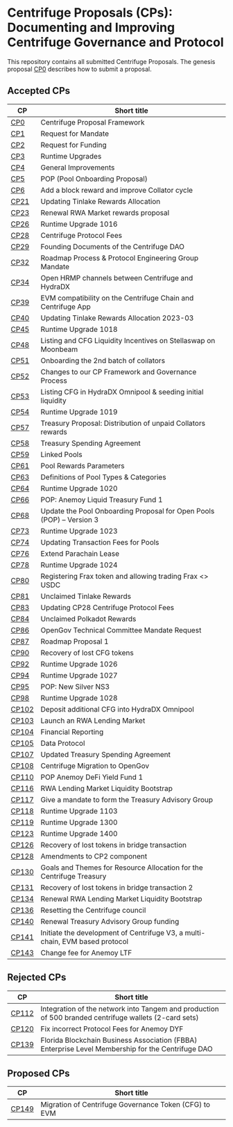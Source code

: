 # Centrifuge Proposals (CPs): Documenting and Improving Centrifuge Governance and Protocol
This repository contains all submitted Centrifuge Proposals. The genesis proposal [CP0](cps/CP0/CP0.md) describes how to submit a proposal.


## Accepted CPs

|CP | Short title |
|---|-------------|
| [CP0](./cps/CP0/CP0.md) | Centrifuge Proposal Framework |
| [CP1](./cps/CP1/CP1.md) | Request for Mandate |
| [CP2](./cps/CP2/CP2.md) | Request for Funding |
| [CP3](./cps/CP3/CP3.md) | Runtime Upgrades |
| [CP4](./cps/CP4/CP4.md) | General Improvements |
| [CP5](./cps/CP5/CP5.md) | POP (Pool Onboarding Proposal)
| [CP6](./cps/CP6.md) | Add a block reward and improve Collator cycle |
| [CP21](./cps/CP21.md) | Updating Tinlake Rewards Allocation |
| [CP23](./cps/CP23.md) | Renewal RWA Market rewards proposal |
| [CP26](./cps/CP26.md) | Runtime Upgrade 1016 |
| [CP28](./cps/CP28.md) | Centrifuge Protocol Fees |
| [CP29](./cps/CP29/CP29.md) | Founding Documents of the Centrifuge DAO |
| [CP32](./cps/CP32.md) | Roadmap Process & Protocol Engineering Group Mandate |
| [CP34](./cps/CP34.md) | Open HRMP channels between Centrifuge and HydraDX |
| [CP39](./cps/CP39.md) | EVM compatibility on the Centrifuge Chain and Centrifuge App |
| [CP40](./cps/CP40.md) | Updating Tinlake Rewards Allocation 2023-03 |
| [CP45](./cps/CP45.md) | Runtime Upgrade 1018 |
| [CP48](./cps/CP48.md) | Listing and CFG Liquidity Incentives on Stellaswap on Moonbeam  |
| [CP51](./cps/CP51.md) | Onboarding the 2nd batch of collators  |
| [CP52](./cps/CP52.md) | Changes to our CP Framework and Governance Process  |
| [CP53](./cps/CP53.md) | Listing CFG in HydraDX Omnipool & seeding initial liquidity  |
| [CP54](./cps/CP54.md) | Runtime Upgrade 1019  |
| [CP57](./cps/CP57.md)  | Treasury Proposal: Distribution of unpaid Collators rewards |
| [CP58](./cps/CP58.md)  | Treasury Spending Agreement |
| [CP59](./cps/CP59/CP59.md)  | Linked Pools |
| [CP61](./cps/CP61.md)  | Pool Rewards Parameters  |
| [CP63](./cps/CP63.md)  | Definitions of Pool Types & Categories  |
| [CP64](./cps/CP64.md)  | Runtime Upgrade 1020  |
| [CP66](./cps/CP66/CP66.md)  | POP: Anemoy Liquid Treasury Fund 1 |
| [CP68](./cps/CP68/CP68.md)  | Update the Pool Onboarding Proposal for Open Pools (POP) – Version 3 |
| [CP73](./cps/CP73.md)  | Runtime Upgrade 1023  |
| [CP74](./cps/CP74.md)  | Updating Transaction Fees for Pools  |
| [CP76](./cps/CP76.md)  | Extend Parachain Lease  |
| [CP78](./cps/CP78.md)  | Runtime Upgrade 1024  |
| [CP80](./cps/CP80.md)  | Registering Frax token and allowing trading Frax <> USDC  |
| [CP81](./cps/CP81.md)  | Unclaimed Tinlake Rewards   |
| [CP83](./cps/CP83.md)  | Updating CP28 Centrifuge Protocol Fees    |
| [CP84](./cps/CP84.md)  | Unclaimed Polkadot Rewards    |
| [CP86](./cps/CP86.md)  | OpenGov Technical Committee Mandate Request    |
| [CP87](./cps/CP87.md)  | Roadmap Proposal 1    |
| [CP90](./cps/CP90.md)  | Recovery of lost CFG tokens    |
| [CP92](./cps/CP92.md)  | Runtime Upgrade 1026    |
| [CP94](./cps/CP94.md)  | Runtime Upgrade 1027    |
| [CP95](./cps/CP95/CP95.md)  | POP: New Silver NS3    |
| [CP98](./cps/CP98.md)  | Runtime Upgrade 1028    |
| [CP102](./cps/CP102.md)  | Deposit additional CFG into HydraDX Omnipool    |
| [CP103](./cps/CP103/CP103.md)  |  Launch an RWA Lending Market     |
| [CP104](./cps/CP104.md)  | Financial Reporting     |
| [CP105](./cps/CP105/CP105.md)  | Data Protocol     |
| [CP107](./cps/CP107.md)  | Updated Treasury Spending Agreement     |
| [CP108](./cps/CP108/CP108.md)  | Centrifuge Migration to OpenGov     |
| [CP110](./cps/CP110.md)  | POP Anemoy DeFi Yield Fund 1   |
| [CP116](./cps/CP116/CP116.md)  | RWA Lending Market Liquidity Bootstrap   |
| [CP117](./cps/CP117.md)  | Give a mandate to form the Treasury Advisory Group   |
| [CP118](./cps/CP118.md)  | Runtime Upgrade 1103   |
| [CP119](./cps/CP119.md)  | Runtime Upgrade 1300   |
| [CP123](./cps/CP123.md)  | Runtime Upgrade 1400   |
| [CP126](./cps/CP126.md)  | Recovery of lost tokens in bridge transaction   |
| [CP128](./cps/CP128/CP128.md)  | Amendments to CP2 component   |
| [CP130](./cps/CP130.md)  |  Goals and Themes for Resource Allocation for the Centrifuge Treasury   |
| [CP131](./cps/CP131.md)  | Recovery of lost tokens in bridge transaction 2  |
| [CP134](./cps/CP134/CP134.md)  | Renewal RWA Lending Market Liquidity Bootstrap  |
| [CP136](./cps/CP136.md)  | Resetting the Centrifuge council  |
| [CP140](./cps/CP140.md)  |  Renewal Treasury Advisory Group funding   |
| [CP141](./cps/CP141/CP141.md)  |  Initiate the development of Centrifuge V3, a multi-chain, EVM based protocol    |
| [CP143](./cps/CP143.md)  |  Change fee for Anemoy LTF    |

## Rejected CPs
|CP | Short title |
|---|-------------|
| [CP112](./cps/CP112.md)  | Integration of the network into Tangem and production of 500 branded centrifuge wallets (2-card sets)    |
| [CP120](./cps/CP120.md)  | Fix incorrect Protocol Fees for Anemoy DYF   |
| [CP139](./cps/CP139/CP139.md)  |  Florida Blockchain Business Association (FBBA) Enterprise Level Membership for the Centrifuge DAO    |

## Proposed CPs
|CP | Short title |
|---|-------------|
| [CP149](./cps/CP143.md)  |  Migration of Centrifuge Governance Token (CFG) to EVM|


